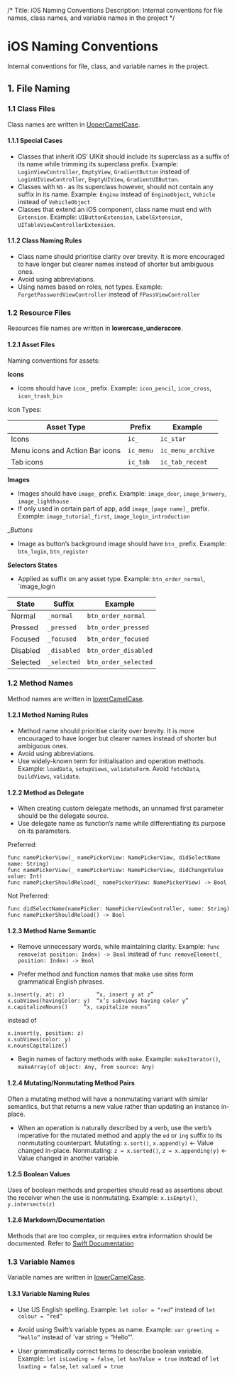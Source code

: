 /*
Title: iOS Naming Conventions
Description: Internal conventions for file names, class names, and variable names in the project
*/

# iOS Naming Conventions

Internal conventions for file, class, and variable names in the project.

## 1. File Naming

### 1.1 Class Files

Class names are written in [UpperCamelCase](http://en.wikipedia.org/wiki/CamelCase).

#### 1.1.1 Special Cases

* Classes that inherit iOS’ UIKit should include its superclass as a suffix of its name while trimming its superclass prefix. Example: `LoginViewController`, `EmptyView`, `GradientButton` instead of `LoginUIViewController`, `EmptyUIView`, `GradientUIButton`.
* Classes with `NS-` as its superclass however, should not contain any suffix in its name. Example: `Engine` instead of `EngineObject`, `Vehicle` instead of `VehicleObject`
* Classes that extend an iOS component, class name must end with `Extension`. Example: `UIButtonExtension`, `LabelExtension`, `UITableViewControllerExtension`.

#### 1.1.2 Class Naming Rules

* Class name should prioritise clarity over brevity. It is more encouraged to have longer but clearer names instead of shorter but ambiguous ones.
* Avoid using abbreviations.
* Using names based on roles, not types.
Example: `ForgetPasswordViewController` instead of `FPassViewController`

### 1.2 Resource Files

Resources file names are written in __lowercase_underscore__.

#### 1.2.1 Asset Files

Naming conventions for assets:

__Icons__
* Icons should have `icon_` prefix. Example: `icon_pencil`, `icon_cross`, `icon_trash_bin`

Icon Types:

| Asset Type                      | Prefix             | Example                      |
|---------------------------------|--------------------|------------------------------|
| Icons                           | `ic_`              | `ic_star`                    |
| Menu icons and Action Bar icons | `ic_menu`          | `ic_menu_archive`            |
| Tab icons                       | `ic_tab`           | `ic_tab_recent`              |

__Images__
* Images should have `image_` prefix. Example: `image_door`, `image_brewery`, `image_lighthouse`
* If only used in certain part of app, add `image_[page name]_` prefix. Example: `image_tutorial_first`, `image_login_introduction`

__Buttons_
* Image as button’s background image should have `btn_` prefix. Example: `btn_login`, `btn_register`

__Selectors States__
* Applied as suffix on any asset type. Example: `btn_order_normal`, `image_login

| State        | Suffix          | Example                     |
|--------------|-----------------|-----------------------------|
| Normal       | `_normal`       | `btn_order_normal`          |
| Pressed      | `_pressed`      | `btn_order_pressed`         |
| Focused      | `_focused`      | `btn_order_focused`         |
| Disabled     | `_disabled`     | `btn_order_disabled`        |
| Selected     | `_selected`     | `btn_order_selected`        |


### 1.2 Method Names

Method names are written in [lowerCamelCase](http://en.wikipedia.org/wiki/CamelCase).

#### 1.2.1 Method Naming Rules

* Method name should prioritise clarity over brevity. It is more encouraged to have longer but clearer names instead of shorter but ambiguous ones.
* Avoid using abbreviations.
* Use widely-known term for initialisation and operation methods. 
Example: `loadData`, `setupViews`, `validateForm`. Avoid `fetchData`, `buildViews`, `validate`.

#### 1.2.2 Method as Delegate

* When creating custom delegate methods, an unnamed first parameter should be the delegate source.
* Use delegate name as function’s name while differentiating its purpose on its parameters.

Preferred:
```
func namePickerView(_ namePickerView: NamePickerView, didSelectName name: String)
func namePickerView(_ namePickerView: NamePickerView, didChangeValue value: Int)
func namePickerShouldReload(_ namePickerView: NamePickerView) -> Bool
```

Not Preferred:
```
func didSelectName(namePicker: NamePickerViewController, name: String)
func namePickerShouldReload() -> Bool
```

#### 1.2.3 Method Name Semantic

* Remove unnecessary words, while maintaining clarity.
Example: `func remove(at position: Index) -> Bool` instead of `func removeElement(_ position: Index) -> Bool` 

* Prefer method and function names that make use sites form grammatical English phrases.
```
x.insert(y, at: z)			“x, insert y at z”
x.subViews(havingColor: y)	“x’s subviews having color y”
x.capitalizeNouns()		“x, capitalize nouns”
```
instead of
```
x.insert(y, position: z)
x.subViews(color: y)
x.nounsCapitalize()
```

* Begin names of factory methods with `make`.
Example: `makeIterator()`, `makeArray(of object: Any, from source: Any)`

#### 1.2.4 Mutating/Nonmutating Method Pairs

Often a mutating method will have a nonmutating variant with similar semantics, but that returns a new value rather than updating an instance in-place.

* When an operation is naturally described by a verb, use the verb’s imperative for the mutated method and apply the `ed` or `ing` suffix to its nonmutating counterpart.
Mutating: `x.sort()`, `x.append(y)` <- Value changed in-place.
Nonmutating: `z = x.sorted()`, `z = x.appending(y)` <- Value changed in another variable.

#### 1.2.5 Boolean Values

Uses of boolean methods and properties should read as assertions about the receiver when the use is nonmutating.
Example: `x.isEmpty()`, `y.intersects(z)`

#### 1.2.6 Markdown/Documentation

Methods that are too complex, or requires extra information should be documented.
Refer to [Swift Documentation](http://nshipster.com/swift-documentation/)

### 1.3 Variable Names

Variable names are written in [lowerCamelCase](http://en.wikipedia.org/wiki/CamelCase).

#### 1.3.1 Variable Naming Rules

* Use US English spelling.
Example: `let color = “red”` instead of `let colour = “red”`

* Avoid using Swift’s variable types as name.
Example: `var greeting = “Hello”` instead of `var string = “Hello”’.

* User grammatically correct terms to describe boolean variable.
Example: `let isLoading = false`, `let hasValue = true` instead of `let loading = false`, `let valued = true`

